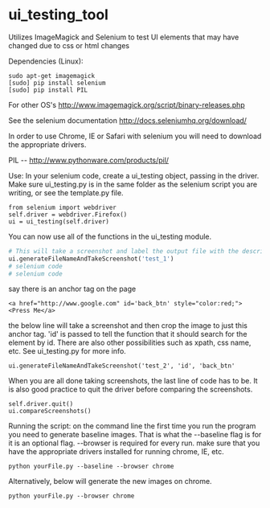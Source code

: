 ui_testing_tool
===============

Utilizes ImageMagick and Selenium to test UI elements that may have changed due to css or html changes


Dependencies (Linux):

```
sudo apt-get imagemagick
[sudo] pip install selenium
[sudo] pip install PIL
```

For other OS's http://www.imagemagick.org/script/binary-releases.php

See the selenium documentation http://docs.seleniumhq.org/download/

In order to use Chrome, IE or Safari with selenium you will need to download the appropriate drivers.

PIL -- http://www.pythonware.com/products/pil/

Use:
In your selenium code, create a ui_testing object, passing in the driver. Make sure ui_testing.py is in the same folder as the selenium script you are writing, or see the template.py file. 
```
from selenium import webdriver
self.driver = webdriver.Firefox()
ui = ui_testing(self.driver)
```
You can now use all of the functions in the ui_testing module.

```Python
# This will take a screenshot and label the output file with the description 'test_1'
ui.generateFileNameAndTakeScreenshot('test_1')
# selenium code
# selenium code
```
say there is an anchor tag on the page

```
<a href="http://www.google.com" id='back_btn' style="color:red;"><Press Me</a>
```
the below line will take a screenshot and then crop the image to just this anchor tag.
'id' is passed to tell the function that it should search for the element by id. There are also other possibilities such as xpath, css name, etc. See ui_testing.py for more info.
```
ui.generateFileNameAndTakeScreenshot('test_2', 'id', 'back_btn'

```
When you are all done taking screenshots, the last line of code has to be. It is also good practice to quit the driver before comparing the screenshots.
```
self.driver.quit()
ui.compareScreenshots()
```
Running the script:
on the command line
the first time you run the program you need to generate baseline images. That is what the --baseline flag is for it is an optional flag.
--browser is required for every run. make sure that you have the appropriate drivers installed for running chrome, IE, etc.
```
python yourFile.py --baseline --browser chrome
```
Alternatively, below will generate the new images on chrome.
```
python yourFile.py --browser chrome 
```

